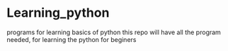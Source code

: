 # Learning_python
programs for learning basics of python
this repo will have all the program needed, for learning the python for beginers

